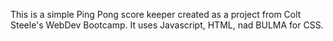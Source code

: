 This is a simple Ping Pong score keeper created as a project from Colt Steele's WebDev Bootcamp. It uses Javascript, HTML, nad BULMA for CSS.